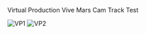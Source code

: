 Virtual Production Vive Mars Cam Track Test

![VP1](https://github.com/user-attachments/assets/baffd627-ddb3-4740-8b25-f8c0ac1e2861)
![VP2](https://github.com/user-attachments/assets/823fda99-aed6-41a8-b8f0-a9f709438a3d)
